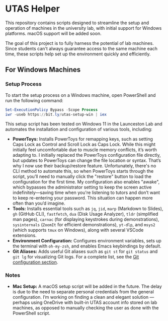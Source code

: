 # UTAS Helper

This repository contains scripts designed to streamline the setup and operation of machines in the university lab, with initial support for Windows platforms. macOS support will be added soon.

The goal of this project is to fully harness the potential of lab machines. Since students can't always guarantee access to the same machine each time, these scripts help set up the environment quickly and efficiently.

## For Windows Machines

### Setup Process

To start the setup process on a Windows machine, open PowerShell and run the following command:

```powershell
Set-ExecutionPolicy Bypass -Scope Process
iwr -useb https://bit.ly/utas-setup-win | iex
```

This setup script has been tested on Windows 11 in the Launceston Lab and automates the installation and configuration of various tools, including:

- **PowerToys:** Installs PowerToys for remapping keys, such as setting Caps Lock as Control and Scroll Lock as Caps Lock. While this might initially feel uncomfortable due to muscle memory conflicts, it’s worth adapting to. I initially replaced the PowerToys configuration file directly, but updates to PowerToys can change the file location or syntax. That’s why I now use their backup/restore feature. Unfortunately, there's no CLI method to automate this, so when PowerToys starts through the script, you’ll need to manually click the "restore" button to load the configuration for the first time. My configuration also enables "awake", which bypasses the administrator setting to keep the screen active indefinitely—saving time when you're listening to tutors and don’t want to keep re-entering your password. This situation can happen more often than you’d imagine.
- **Tools:** Installs essential tools such as `jq`, `jid`, `marp` (Markdown to Slides), `gh` (GitHub CLI), `fastfetch`, `dua` (Disk Usage Analyzer), `tldr` (simplified man pages), `carnac` (for displaying keystrokes during demonstrations), `sysinternals` (`ZoomIt` for efficient demonstrations), `yt-dlp`, and `msys2` (which supports `tmux` on Windows), along with several VSCode extensions.
- **Environment Configuration:** Configures environment variables, sets up the terminal with `oh-my-zsh`, and enables Emacs keybindings by default.
- **Git Aliases:** Adds useful Git aliases such as `git st` for `git status` and `git lg` for visualizing Git logs. For a complete list, see the [Git configuration section](https://github.com/Guy-Chan/utas-helper/blob/main/win-setup.ps1#L89).

### Notes

- **Mac Setup:** A macOS setup script will be added in the future. The delay is due to the need to separate personal credentials from the general configuration. I’m working on finding a clean and elegant solution — perhaps using OneDrive with built-in UTAS account info stored on lab machines, as opposed to manually checking the user as done with the PowerShell script.

